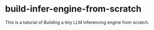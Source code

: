 # build-infer-engine-from-scratch

This is a tutorial of Building a tiny LLM inferencing engine from scratch.
